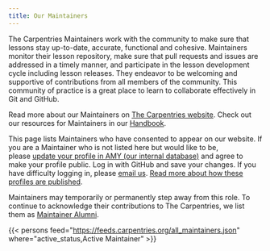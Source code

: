 ```yaml
---
title: Our Maintainers
---
```


The Carpentries Maintainers work with the community to make sure that lessons stay up-to-date, accurate, functional and cohesive. Maintainers monitor their lesson repository, make sure that pull requests and issues are addressed in a timely manner, and participate in the lesson development cycle including lesson releases. They endeavor to be welcoming and supportive of contributions from all members of the community. This community of practice is a great place to learn to collaborate effectively in Git and GitHub.

Read more about our Maintainers on [The Carpentries website](https://carpentries.org/community/#maintainers). Check out our resources for Maintainers in our [Handbook](https://docs.carpentries.org/topic_folders/maintainers/index.html).

This page lists Maintainers who have consented to appear on our website. If you are a Maintainer who is not listed here but would like to be, please [update your profile in AMY (our internal database)](https://amy.carpentries.org/) and agree to make your profile public. Log in with GitHub and save your changes. If you have difficulty logging in, please [email us](mailto:team@carpentries.org). [Read more about how these profiles are published](https://carpentries.org/community-member-profile-faq/).

Maintainers may temporarily or permanently step away from this role. To continue to acknowledge their contributions to The Carpentries, we list them as [Maintainer Alumni](https://carpentries.org/maintainer_alumni/).

{{< persons feed="https://feeds.carpentries.org/all_maintainers.json" where="active_status,Active Maintainer" >}}